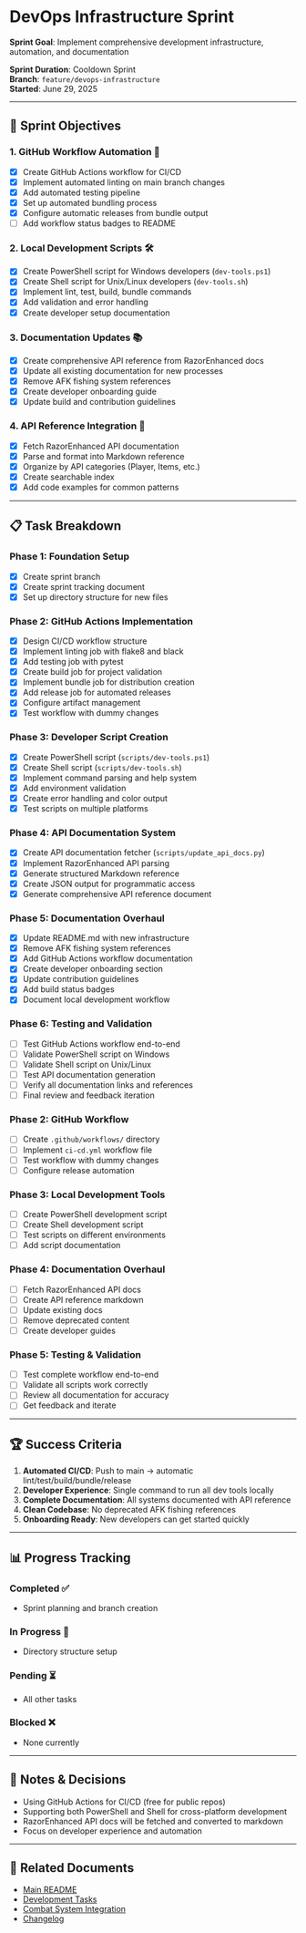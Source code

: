 # DevOps Infrastructure Sprint

**Sprint Goal**: Implement comprehensive development infrastructure, automation, and documentation

**Sprint Duration**: Cooldown Sprint  
**Branch**: `feature/devops-infrastructure`  
**Started**: June 29, 2025

---

## 🎯 **Sprint Objectives**

### 1. **GitHub Workflow Automation** 🔄
- [x] Create GitHub Actions workflow for CI/CD
- [x] Implement automated linting on main branch changes
- [x] Add automated testing pipeline
- [x] Set up automated bundling process
- [x] Configure automatic releases from bundle output
- [ ] Add workflow status badges to README

### 2. **Local Development Scripts** 🛠️
- [x] Create PowerShell script for Windows developers (`dev-tools.ps1`)
- [x] Create Shell script for Unix/Linux developers (`dev-tools.sh`)
- [x] Implement lint, test, build, bundle commands
- [x] Add validation and error handling
- [x] Create developer setup documentation

### 3. **Documentation Updates** 📚
- [x] Create comprehensive API reference from RazorEnhanced docs
- [x] Update all existing documentation for new processes
- [x] Remove AFK fishing system references
- [x] Create developer onboarding guide
- [x] Update build and contribution guidelines

### 4. **API Reference Integration** 🔗
- [x] Fetch RazorEnhanced API documentation
- [x] Parse and format into Markdown reference
- [x] Organize by API categories (Player, Items, etc.)
- [x] Create searchable index
- [x] Add code examples for common patterns

---

## 📋 **Task Breakdown**

### Phase 1: Foundation Setup
- [x] Create sprint branch
- [x] Create sprint tracking document
- [x] Set up directory structure for new files

### Phase 2: GitHub Actions Implementation
- [x] Design CI/CD workflow structure
- [x] Implement linting job with flake8 and black
- [x] Add testing job with pytest
- [x] Create build job for project validation
- [x] Implement bundle job for distribution creation
- [x] Add release job for automated releases
- [x] Configure artifact management
- [x] Test workflow with dummy changes

### Phase 3: Developer Script Creation
- [x] Create PowerShell script (`scripts/dev-tools.ps1`)
- [x] Create Shell script (`scripts/dev-tools.sh`)
- [x] Implement command parsing and help system
- [x] Add environment validation
- [x] Create error handling and color output
- [x] Test scripts on multiple platforms

### Phase 4: API Documentation System
- [x] Create API documentation fetcher (`scripts/update_api_docs.py`)
- [x] Implement RazorEnhanced API parsing
- [x] Generate structured Markdown reference
- [x] Create JSON output for programmatic access
- [x] Generate comprehensive API reference document

### Phase 5: Documentation Overhaul
- [x] Update README.md with new infrastructure
- [x] Remove AFK fishing system references
- [x] Add GitHub Actions workflow documentation
- [x] Create developer onboarding section
- [x] Update contribution guidelines
- [x] Add build status badges
- [x] Document local development workflow

### Phase 6: Testing and Validation
- [ ] Test GitHub Actions workflow end-to-end
- [ ] Validate PowerShell script on Windows
- [ ] Validate Shell script on Unix/Linux
- [ ] Test API documentation generation
- [ ] Verify all documentation links and references
- [ ] Final review and feedback iteration

### Phase 2: GitHub Workflow
- [ ] Create `.github/workflows/` directory
- [ ] Implement `ci-cd.yml` workflow file
- [ ] Test workflow with dummy changes
- [ ] Configure release automation

### Phase 3: Local Development Tools
- [ ] Create PowerShell development script
- [ ] Create Shell development script
- [ ] Test scripts on different environments
- [ ] Add script documentation

### Phase 4: Documentation Overhaul
- [ ] Fetch RazorEnhanced API docs
- [ ] Create API reference markdown
- [ ] Update existing docs
- [ ] Remove deprecated content
- [ ] Create developer guides

### Phase 5: Testing & Validation
- [ ] Test complete workflow end-to-end
- [ ] Validate all scripts work correctly
- [ ] Review all documentation for accuracy
- [ ] Get feedback and iterate

---

## 🏆 **Success Criteria**

1. **Automated CI/CD**: Push to main → automatic lint/test/build/bundle/release
2. **Developer Experience**: Single command to run all dev tools locally
3. **Complete Documentation**: All systems documented with API reference
4. **Clean Codebase**: No deprecated AFK fishing references
5. **Onboarding Ready**: New developers can get started quickly

---

## 📊 **Progress Tracking**

### Completed ✅
- Sprint planning and branch creation

### In Progress 🔄
- Directory structure setup

### Pending ⏳
- All other tasks

### Blocked ❌
- None currently

---

## 📝 **Notes & Decisions**

- Using GitHub Actions for CI/CD (free for public repos)
- Supporting both PowerShell and Shell for cross-platform development
- RazorEnhanced API docs will be fetched and converted to markdown
- Focus on developer experience and automation

---

## 🔗 **Related Documents**

- [Main README](../README.md)
- [Development Tasks](DexBot_Tasks.md)
- [Combat System Integration](Combat_System_Integration.md)
- [Changelog](CHANGELOG.md)
